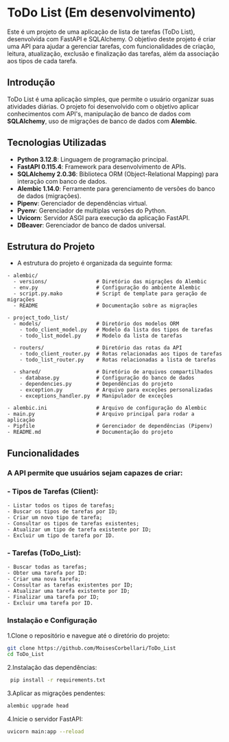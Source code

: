 # ToDo List (Em desenvolvimento)
Este é um projeto de uma aplicação de lista de tarefas (ToDo List), desenvolvida com FastAPI e SQLAlchemy. 
O objetivo deste projeto é criar uma API para ajudar a gerenciar tarefas, com funcionalidades de criação, leitura, atualização, exclusão e finalização das tarefas,
além da associação aos tipos de cada tarefa.

## Introdução
ToDo List é uma aplicação simples, que permite o usuário organizar suas atividades diárias. O projeto foi desenvolvido com o objetivo aplicar conhecimentos com API's, manipulação de banco de dados com **SQLAlchemy**, uso de migrações de banco de dados com **Alembic**.

## Tecnologias Utilizadas
- **Python 3.12.8**: Linguagem de programação principal.
- **FastAPI 0.115.4**: Framework para desenvolvimento de APIs.
- **SQLAlchemy 2.0.36**: Biblioteca ORM (Object-Relational Mapping) para interação com banco de dados.
- **Alembic 1.14.0**: Ferramente para gerenciamento de versões do banco de dados (migrações).
- **Pipenv**: Gerenciador de dependências virtual.
- **Pyenv**: Gerenciador de multiplas versões do Python.
- **Uvicorn**: Servidor ASGI para execução da aplicação FastAPI.
- **DBeaver**: Gerenciador de banco de dados universal.

## Estrutura do Projeto
- A estrutura do projeto é organizada da seguinte forma:
```plaintext
- alembic/
  - versions/                # Diretório das migrações do Alembic
  - env.py                   # Configuração do ambiente Alembic
  - script.py.mako           # Script de template para geração de migrações
  - README                   # Documentação sobre as migrações

- project_todo_list/
  - models/                  # Diretório dos modelos ORM
    - todo_client_model.py   # Modelo da lista dos tipos de tarefas
    - todo_list_model.py     # Modelo da lista de tarefas
  
  - routers/                 # Diretório das rotas da API
    - todo_client_router.py  # Rotas relacionadas aos tipos de tarefas
    - todo_list_router.py    # Rotas relacionadas a lista de tarefas
  
  - shared/                  # Diretório de arquivos compartilhados
    - database.py            # Configuração do banco de dados
    - dependencies.py        # Dependências do projeto
    - exception.py           # Arquivo para exceções personalizadas
    - exceptions_handler.py  # Manipulador de exceções

- alembic.ini                # Arquivo de configuração do Alembic
- main.py                    # Arquivo principal para rodar a aplicação
- Pipfile                    # Gerenciador de dependências (Pipenv)
- README.md                  # Documentação do projeto
```
## Funcionalidades
### A API permite que usuários sejam capazes de criar:
### - Tipos de Tarefas (Client):
    - Listar todos os tipos de tarefas;
    - Buscar os tipos de tarefas por ID;
    - Criar um novo tipo de tarefa;
    - Consultar os tipos de tarefas existentes;
    - Atualizar um tipo de tarefa existente por ID;
    - Excluir um tipo de tarefa por ID.
    
### - Tarefas (ToDo_List):
    - Buscar todas as tarefas;
    - Obter uma tarefa por ID:
    - Criar uma nova tarefa;
    - Consultar as tarefas existentes por ID;
    - Atualizar uma tarefa existente por ID;
    - Finalizar uma tarefa por ID;
    - Excluir uma tarefa por ID.

### Instalação e Configuração
1.Clone o repositório e navegue até o diretório do projeto:
   ```bash
   git clone https://github.com/MoisesCorbellari/ToDo_List
   cd ToDo_List
   ```
2.Instalação das dependências:
   ```bash
    pip install -r requirements.txt
   ```
3.Aplicar as migrações pendentes:
   ```bash
   alembic upgrade head
   ```
4.Inicie o servidor FastAPI:
   ```bash
   uvicorn main:app --reload
   ```